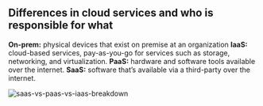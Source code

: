 ## Differences in cloud services and who is responsible for what 

**On-prem:** physical devices that exist on premise at an organization 
**IaaS:** cloud-based services, pay-as-you-go for services such as storage, networking, and virtualization.
**PaaS:** hardware and software tools available over the internet.
**SaaS:** software that’s available via a third-party over the internet.


![saas-vs-paas-vs-iaas-breakdown](https://user-images.githubusercontent.com/46513413/94578659-fe74d280-0245-11eb-9ab8-45b478b5baa1.jpg)
